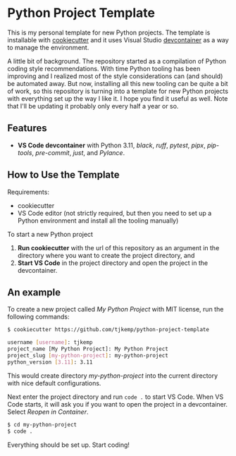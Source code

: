 # Python Project Template

This is my personal template for new Python projects. The template is installable with [cookiecutter](https://github.com/cookiecutter/cookiecutter) and it uses Visual Studio [devcontainer](https://code.visualstudio.com/docs/remote/containers) as a way to manage the environment.

A little bit of background. The repository started as a compilation of Python coding style recommendations. With time Python tooling has been improving and I realized most of the style considerations can (and should) be automated away. But now, installing all this new tooling can be quite a bit of work, so this repository is turning into a template for new Python projects with everything set up the way I like it. I hope you find it useful as well. Note that I'll be updating it probably only every half a year or so.

## Features
 - **VS Code devcontainer** with Python 3.11, *black*, *ruff*, *pytest*, *pipx*, *pip-tools*, *pre-commit*, *just*, and *Pylance*.

## How to Use the Template

Requirements:
 - cookiecutter
 - VS Code editor (not strictly required, but then you need to set up a Python environment and install all the tooling manually)

To start a new Python project

1) **Run cookiecutter** with the url of this repository as an argument in the directory where you want to create the project directory, and
2) **Start VS Code** in the project directory and open the project in the devcontainer.


## An example

To create a new project called *My Python Project* with MIT license, run the following commands:


```bash
$ cookiecutter https://github.com/tjkemp/python-project-template

username [username]: tjkemp
project_name [My Python Project]: My Python Project
project_slug [my-python-project]: my-python-project
python_version [3.11]: 3.11
```

This would create directory *my-python-project* into the current directory with nice default configurations.

Next enter the project directory and run `code .` to start VS Code. When VS Code starts, it will ask you if you want to open the project in a devcontainer. Select *Reopen in Container*.

```bash
$ cd my-python-project
$ code .
```

Everything should be set up. Start coding!
